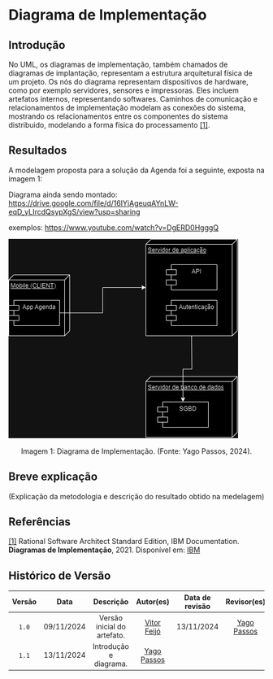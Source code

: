 # Diagrama de Implementação

## Introdução

No UML, os diagramas de implementação, também chamados de diagramas de implantação, representam a estrutura arquitetural física de um projeto. Os nós do diagrama representam dispositivos de hardware, como por exemplo servidores, sensores e impressoras. Eles incluem artefatos internos, representando softwares. Caminhos de comunicação e relacionamentos de implementação modelam as conexões do sistema, mostrando os relacionamentos entre os componentes do sistema distribuido, modelando a forma física do processamento <a id="a" href="#aa">[1]</a>.

## Resultados

A modelagem proposta para a solução da Agenda foi a seguinte, exposta na imagem 1:


Diagrama ainda sendo montado: https://drive.google.com/file/d/16IYjAgeuqAYnLW-eqD_yLIrcdQsypXgS/view?usp=sharing

exemplos: https://www.youtube.com/watch?v=DgERD0HgggQ

![Diagrama de Implementação](DiagramaImplementacao.jpg)

<div style="text-align: center">
<p> Imagem 1: Diagrama de Implementação. (Fonte: Yago Passos, 2024).</p>
</div>


## Breve explicação

(Explicação da metodologia e descrição do resultado obtido na medelagem)

## Referências

<a id="aa" href="#a">[1]</a> Rational Software Architect Standard Edition, IBM Documentation. **Diagramas de Implementação**, 2021. Disponível em: [IBM](https://www.ibm.com/docs/pt-br/rsas/7.5.0)

## Histórico de Versão

| Versão | Data | Descrição | Autor(es) | Data de revisão | Revisor(es) |
| :-: | :-: | :-: | :-: | :-: | :-: |
| `1.0` | 09/11/2024  | Versão inicial do artefato. | [Vitor Feijó](https://github.com/vitorfleonardo) | 13/11/2024  | [Yago Passos](https://github.com/yagompassos)  |
| `1.1` | 13/11/2024  | Introdução e diagrama. | [Yago Passos](https://github.com/yagompassos)  |   |   |
